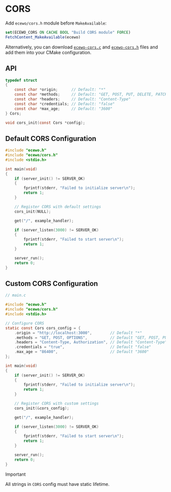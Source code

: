# CORS

Add `ecewo/cors.h` module before `MakeAvailable`:

```cmake
set(ECEWO_CORS ON CACHE BOOL "Build CORS module" FORCE)
FetchContent_MakeAvailable(ecewo)
```

Alternatively, you can download [`ecewo-cors.c`](https://github.com/savashn/ecewo-modules/blob/main/cors/ecewo-cors.c) and [`ecewo-cors.h`](https://github.com/savashn/ecewo-modules/blob/main/cors/ecewo-cors.h) files and add them into your CMake configuration.

## API

```c
typedef struct
{
    const char *origin;      // Default: "*"
    const char *methods;     // Default: "GET, POST, PUT, DELETE, PATCH, OPTIONS"
    const char *headers;     // Default: "Content-Type"
    const char *credentials; // Default: "false"
    const char *max_age;     // Default: "3600"
} Cors;

void cors_init(const Cors *config);
```

## Default CORS Configuration

```c
#include "ecewo.h"
#include "ecewo/cors.h"
#include <stdio.h>

int main(void)
{
    if (server_init() != SERVER_OK)
    {
        fprintf(stderr, "Failed to initialize server\n");
        return 1;
    }

    // Register CORS with default settings
    cors_init(NULL);

    get("/", example_handler);

    if (server_listen(3000) != SERVER_OK)
    {
        fprintf(stderr, "Failed to start server\n");
        return 1;
    }

    server_run();
    return 0;
}
```

## Custom CORS Configuration

```c
// main.c

#include "ecewo.h"
#include "ecewo/cors.h"
#include <stdio.h>

// Configure CORS
static const Cors cors_config = {
    .origin = "http://localhost:3000",        // Default "*"
    .methods = "GET, POST, OPTIONS",          // Default "GET, POST, PUT, DELETE, OPTIONS"
    .headers = "Content-Type, Authorization", // Default "Content-Type"
    .credentials = "true",                    // Default "false"
    .max_age = "86400",                       // Default "3600"
};

int main(void)
{
    if (server_init() != SERVER_OK)
    {
        fprintf(stderr, "Failed to initialize server\n");
        return 1;
    }

    // Register CORS with custom settings
    cors_init(&cors_config);

    get("/", example_handler);

    if (server_listen(3000) != SERVER_OK)
    {
        fprintf(stderr, "Failed to start server\n");
        return 1;
    }

    server_run();
    return 0;
}
```

> [!IMPORTANT]
> 
> All strings in `CORS` config must have static lifetime.
